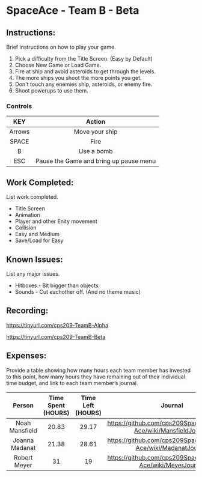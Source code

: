 # SpaceAce - Team B - Beta

## Instructions: 
Brief instructions on how to play your game.
1. Pick a difficulty from the Title Screen. (Easy by Default)
2. Choose New Game or Load Game.
3. Fire at ship and avoid asteroids to get through the levels.
4. The more ships you shoot the more points you get.
5. Don't touch any enemies ship, asteroids, or enemy fire.
6. Shoot powerups to use them.

### Controls
| KEY     | Action  |
| :---:   | :-: |
| Arrows  | Move your ship |
|SPACE    | Fire|
|B        | Use a bomb|
|ESC      | Pause the Game and bring up pause menu|



## Work Completed: 
List work completed.
* Title Screen
* Animation
* Player and other Enity movement
* Collision
* Easy and Medium
* Save/Load for Easy


## Known Issues: 
List any major issues.
* Hitboxes - Bit bigger than objects.
* Sounds - Cut eachother off. (And no theme music)

## Recording: 
https://tinyurl.com/cps209-TeamB-Alpha

https://tinyurl.com/cps209-TeamB-Beta

## Expenses: 
Provide a table showing how many hours each team member has invested to this point, how many hours they have remaining out of their individual time budget, and link to each team member’s journal.

| Person| Time Spent (HOURS)  | Time Left (HOURS)|Journal|
| :---:   | :---:   | :---: | :---:|
| Noah Mansfield  |20.83|29.17|https://github.com/cps209SpaceAce/Space-Ace/wiki/MansfieldJournal|
| Joanna Madanat  |21.38|28.61|https://github.com/cps209SpaceAce/Space-Ace/wiki/MadanatJournal|
| Robert Meyer    |31|19|https://github.com/cps209SpaceAce/Space-Ace/wiki/MeyerJournal|

